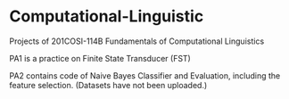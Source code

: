 # Computational-Linguistic
Projects of 201COSI-114B Fundamentals of Computational Linguistics

PA1 is a practice on Finite State Transducer (FST)

PA2 contains code of Naive Bayes Classifier and Evaluation, including the feature selection. (Datasets have not been uploaded.)
